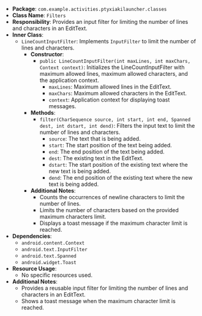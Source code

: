 - **Package**: `com.example.activities.ptyxiakilauncher.classes`
- **Class Name**: `Filters`
- **Responsibility**: Provides an input filter for limiting the number of lines and characters in an EditText.
- **Inner Class**:
    - `LineCountInputFilter`: Implements `InputFilter` to limit the number of lines and characters.
        - **Constructor**:
            - `public LineCountInputFilter(int maxLines, int maxChars, Context context)`: Initializes the LineCountInputFilter with maximum allowed lines, maximum allowed characters, and the application context.
                - `maxLines`: Maximum allowed lines in the EditText.
                - `maxChars`: Maximum allowed characters in the EditText.
                - `context`: Application context for displaying toast messages.
        - **Methods**:
            - `filter(CharSequence source, int start, int end, Spanned dest, int dstart, int dend)`: Filters the input text to limit the number of lines and characters.
                - `source`: The text that is being added.
                - `start`: The start position of the text being added.
                - `end`: The end position of the text being added.
                - `dest`: The existing text in the EditText.
                - `dstart`: The start position of the existing text where the new text is being added.
                - `dend`: The end position of the existing text where the new text is being added.
        - **Additional Notes**:
            - Counts the occurrences of newline characters to limit the number of lines.
            - Limits the number of characters based on the provided maximum characters limit.
            - Displays a toast message if the maximum character limit is reached.
- **Dependencies**:
    - `android.content.Context`
    - `android.text.InputFilter`
    - `android.text.Spanned`
    - `android.widget.Toast`
- **Resource Usage**:
    - No specific resources used.
- **Additional Notes**:
    - Provides a reusable input filter for limiting the number of lines and characters in an EditText.
    - Shows a toast message when the maximum character limit is reached.